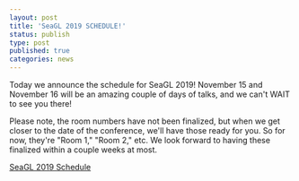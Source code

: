 ```yaml
---
layout: post
title: 'SeaGL 2019 SCHEDULE!'
status: publish
type: post
published: true
categories: news
---
```


Today we announce the schedule for SeaGL 2019!  November 15 and November 16 will be an amazing couple of days of talks, and we can't WAIT to see you there!

Please note, the room numbers have not been finalized, but when we get closer to the date of the conference, we'll have those ready for you.  So for now, they're "Room 1," "Room 2," etc.  We look forward to having these finalized within a couple weeks at most.

[SeaGL 2019 Schedule](https://osem.seagl.org/conferences/seagl2019/schedule/events)
